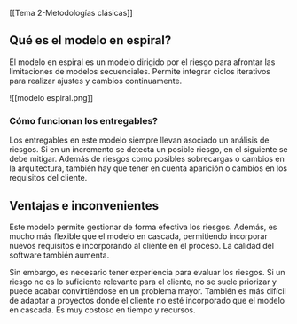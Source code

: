 [[Tema 2-Metodologías clásicas]]

## Qué es el modelo en espiral?
El modelo en espiral es un modelo dirigido por el riesgo para afrontar las limitaciones de modelos secuenciales. Permite integrar ciclos iterativos para realizar ajustes y cambios continuamente.

![[modelo espiral.png]]

### Cómo funcionan los entregables?
Los entregables en este modelo siempre llevan asociado un análisis de riesgos. Si en un incremento se detecta un posible riesgo, en el siguiente se debe mitigar. Además de riesgos como posibles sobrecargas o cambios en la arquitectura, también hay que tener en cuenta aparición o cambios en los requisitos del cliente.

## Ventajas e inconvenientes
Este modelo permite gestionar de forma efectiva los riesgos. Además, es mucho más flexible que el modelo en cascada, permitiendo incorporar nuevos requisitos e incorporando al cliente en el proceso. La calidad del software también aumenta.

Sin embargo, es necesario tener experiencia para evaluar los riesgos. Si un riesgo no es lo suficiente relevante para el cliente, no se suele priorizar y puede acabar convirtiéndose en un problema mayor. También es más difícil de adaptar a proyectos donde el cliente no esté incorporado que el modelo en cascada. Es muy costoso en tiempo y recursos.